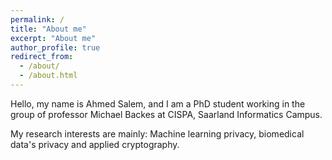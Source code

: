 ```yaml
---
permalink: /
title: "About me"
excerpt: "About me"
author_profile: true
redirect_from: 
  - /about/
  - /about.html
---
```


Hello, my name is Ahmed Salem, and I am a PhD student working in the group of professor Michael Backes at CISPA, Saarland Informatics Campus.

My research interests are mainly: Machine learning privacy, biomedical data's privacy and applied cryptography. 

